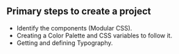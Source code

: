 ## Primary steps to create a project

- Identify the components (Modular CSS).
- Creating a Color Palette and CSS variables to follow it.
- Getting and defining Typography.
